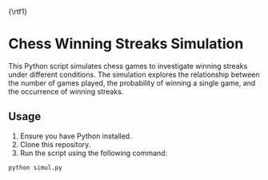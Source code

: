 {\rtf1}
# Chess Winning Streaks Simulation

This Python script simulates chess games to investigate winning streaks under different conditions. The simulation explores the relationship between the number of games played, the probability of winning a single game, and the occurrence of winning streaks.

## Usage

1. Ensure you have Python installed.
2. Clone this repository.
3. Run the script using the following command:

```bash
python simul.py